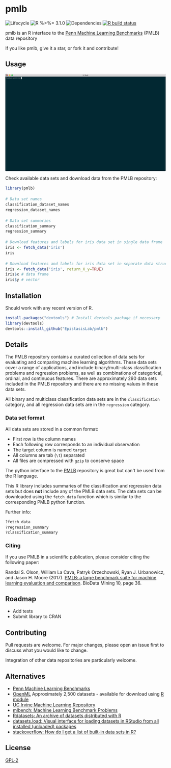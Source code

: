 

# pmlb

![Lifecycle
](https://img.shields.io/badge/lifecycle-maturing-blue.svg?style=flat)
![R 
%>%= 3.1.0](https://img.shields.io/badge/R->%3D3.1.0-blue.svg?style=flat)
![Dependencies
](https://img.shields.io/badge/dependencies-none-brightgreen.svg?style=flat)
[![R build status](https://github.com/EpistasisLab/pmlb/workflows/R-CMD-check/badge.svg)](https://github.com/EpistasisLab/pmlb/actions)

pmlb is an R interface to the [Penn Machine Learning Benchmarks](https://github.com/EpistasisLab/penn-ml-benchmarks) (PMLB) data repository 

If you like pmlb, give it a star, or fork it and contribute!


## Usage

<img src="man/figures/pmlblite_usage_animated.gif" align="center" />

Check available data sets and download data from the PMLB repository:

```r
library(pmlb)

# Data set names
classification_dataset_names
regression_dataset_names

# Data set summaries
classification_summary
regression_summary

# Download features and labels for iris data set in single data frame
iris <- fetch_data('iris')
iris

# Download features and labels for iris data set in separate data structures
iris <- fetch_data('iris', return_X_y=TRUE)
iris$x # data frame
iris$y # vector
```


## Installation

Should work with any recent version of R.

```r
install.packages("devtools") # Install devtools package if necessary
library(devtools)
devtools::install_github("EpistasisLab/pmlb")
```


## Details

The PMLB repository contains a curated collection of data sets for evaluating and comparing machine learning algorithms. 
These data sets cover a range of applications, and include binary/multi-class classification problems and regression problems, 
as well as combinations of categorical, ordinal, and continuous features.  There are approximately 290 data sets included in the PMLB repository
and there are no missing values in these data sets.

All binary and multiclass classification data sets are in the `classification` category, and all regression data sets are in the `regression` category.

### Data set format

All data sets are stored in a common format:

* First row is the column names
* Each following row corresponds to an individual observation
* The target column is named `target`
* All columns are tab (`\t`) separated
* All files are compressed with `gzip` to conserve space


The python interface to the [PMLB](https://github.com/EpistasisLab/penn-ml-benchmarks) repository is great but can't be used from the R language.

This R library includes summaries of the classification and regression data sets but does **not**
include any of the PMLB data sets.  The data sets can be downloaded using the `fetch_data` function which
is similar to the corresponding PMLB python function.  

Further info:
```r
?fetch_data
?regression_summary
?classification_summary
```


### Citing

If you use PMLB in a scientific publication, please consider citing the following paper:

Randal S. Olson, William La Cava, Patryk Orzechowski, Ryan J. Urbanowicz, and Jason H. Moore (2017).
[PMLB: a large benchmark suite for machine learning evaluation and comparison](https://biodatamining.biomedcentral.com/articles/10.1186/s13040-017-0154-4).
BioData Mining 10, page 36.


## Roadmap

* Add tests
* Submit library to CRAN


## Contributing

Pull requests are welcome.  For major changes, please open an issue first to discuss what you would like to change.

Integration of other data repositories are particularly welcome.


## Alternatives

* [Penn Machine Learning Benchmarks](https://github.com/EpistasisLab/penn-ml-benchmarks)
* [OpenML](https://www.openml.org/search?type=data)
    Approximately 2,500 datasets - available for download using [R module](https://github.com/openml/openml-r)
* [UC Irvine Machine Learning Repository](https://archive.ics.uci.edu/ml/index.php)
* [mlbench: Machine Learning Benchmark Problems](https://cran.r-project.org/package=mlbench)
* [Rdatasets: An archive of datasets distributed with R](https://vincentarelbundock.github.io/Rdatasets/)
* [datasets.load: Visual interface for loading datasets in RStudio from all installed (unloaded) packages](https://cran.r-project.org/package=datasets.load)
* [stackoverflow: How do I get a list of built-in data sets in R?](https://stackoverflow.com/questions/33797666/how-do-i-get-a-list-of-built-in-data-sets-in-r)

## License
[GPL-2](https://www.gnu.org/licenses/old-licenses/gpl-2.0.en.html)
